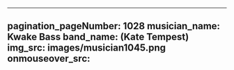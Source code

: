 ------
pagination_pageNumber: 1028
musician_name: Kwake Bass
band_name: (Kate Tempest)
img_src: images/musician1045.png
onmouseover_src: 
------